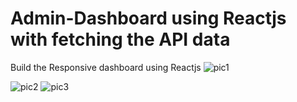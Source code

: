 # Admin-Dashboard using Reactjs with fetching the API data
Build the Responsive dashboard using Reactjs
![pic1](https://github.com/user-attachments/assets/338e3dd6-cef8-48fc-9ebd-64958e54b931)

![pic2](https://github.com/user-attachments/assets/dac09004-4faf-4433-94a8-9d3aaa90debc)
![pic3](https://github.com/user-attachments/assets/8d993c75-2b81-4a46-a775-4e7ce31b4dcb)

